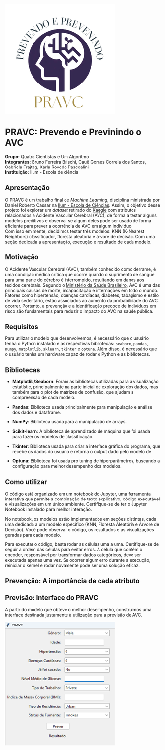 <div>
        <img src="logo_projeto_final.png" style="width: 356px; height:356px; margin-right: 20px;" />
</div>

# PRAVC: Prevendo e Previnindo o AVC

**Grupo:** Quatro Cientistas e Um Algoritmo
<br>
**Integrantes:** Bruno Ferreira Brischi, Cauê Gomes Correia dos Santos, Gabriela Frajtag, Karla Rovedo Pascoalini
<br>
**Instituição:** Ilum - Escola de ciência
<br>
## Apresentação

O PRAVC é um trabalho final de _Machine Learning_, disciplina ministrada por Daniel Roberto Cassar na [Ilum - Escola de Ciências](https://ilum.cnpem.br). Assim, o objetivo desse projeto foi explorar um _dataset_ retirado do [Kaggle](https://www.kaggle.com/datasets/fedesoriano/stroke-prediction-dataset) com atributos relacionados a Acidente Vascular Cerebral (AVC), de forma a testar alguns modelos preditivos e observar se algum deles pode ser usado de forma eficiente para prever a ocorrência de AVC em algum indíviduo. 
<br>
Com isso em mente, decidimos testar três modelos: KNN (K-Nearest Neighbors) classificador, floresta aleatória e árvore de decisão. Com uma seção dedicada a apresentação, execução e resultado de cada modelo.

## Motivação
O Acidente Vascular Cerebral (AVC), também conhecido como derrame, é uma condição médica crítica que ocorre quando o suprimento de sangue para uma parte do cérebro é interrompido, resultando em danos aos tecidos cerebrais. Segundo o [Ministério da Saúde Brasileiro](https://www.gov.br/saude/pt-br/assuntos/saude-de-a-a-z/a/avc), AVC é uma das principais causas de morte, incapacitação e internações em todo o mundo. Fatores como hipertensão, doenças cardíacas, diabetes, tabagismo e estilo de vida sedentário, estão associados ao aumento da probabilidade do AVC ocorrer. Portanto, a prevenção e a identificação precoce de indivíduos em risco são fundamentais para reduzir o impacto do AVC na saúde pública.

## Requisitos

Para utilizar o modelo que desenvolvemos, é necessário que o usuário tenha o Python instalado e as respectivas bibliotecas: `seaborn`, `pandas`, `numpy`, `matplotlib`, `sklearn`, `tkinter` e `optuna`.  Além disso, é necessário que o usuário tenha um hardware capaz de rodar o Python e as bibliotecas.

## Bibliotecas

- **Matplotlib/Seaborn**: Foram as bibliotecas utilizadas para a visualização estatístic, principalmente na parte inicial de exploração dos dados, mas também para o plot de matrizes de confusão, que ajudam a compreensão de cada modelo.
  
- **Pandas**: Biblioteca usada principalmente para manipulação e análise dos dados e dataframe. 

- **NumPy**: Biblioteca usada para a manipulação de arrays.

- **Scikit-learn**: A biblioteca de aprendizado de máquina que foi usada para fazer os modelos de classificação.

- **Tkinter**: Biblioteca usada para criar a interface gráfica do programa, que recebe os dados do usuário e retorna o output dado pelo modelo de

- **Optuna**: Biblioteca foi usada pro tuning de hiperparâmetros, buscando a configuração para melhor desempenho dos modelos.

## Como utilizar
O código está organizado em um notebook do Jupyter, uma ferramenta interativa que permite a combinação de texto explicativo, código executável e visualizações em um único ambiente. Certifique-se de ter o Jupyter Notebook instalado para melhor interação.

No notebook, os modelos estão implementados em seções distintas, cada uma dedicada a um modelo específico (KNN, Floresta Aleatória e Árvore de Decisão). Você pode observar o código, os resultados e as visualizações geradas para cada modelo.

Para executar o código, basta rodar as células uma a uma. Certifique-se de seguir a ordem das células para evitar erros. A célula que contém o encoder, responsável por transformar dados categóricos, deve ser executada apenas uma vez. Se ocorrer algum erro durante a execução, reiniciar o kernel e rodar novamente pode ser uma solução eficaz.


## Prevenção: A importância de cada atributo

## Previsão: Interface do PRAVC
A partir do modelo que obteve o melhor desempenho, construimos uma interface destinada justamente à utilização para a previsão de AVC. 

<div>
        <img src="software_pravc.png" style="width: 356px; height:400px; margin-right: 20px;" />
</div>
